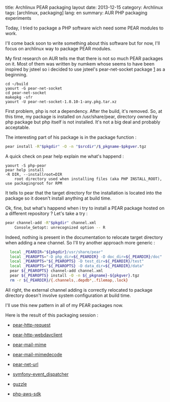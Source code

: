 title: Archlinux PEAR packaging layout
date: 2013-12-15
category: Archlinux
tags: [archlinux, packaging]
lang: en
summary: AUR PHP packaging experiments

Today, I tried to package a PHP software wich need some PEAR modules to work.

I'll come back soon to write something about this software but for now, I'll
focus on archlinux way to package PEAR modules.

My first research on AUR tells me that there is not so much PEAR packages
on it. Most of them was written by numkem whose seems to have been inspired by
jsteel so i decided to use jsteel's pear-net-socket package [1] as a beginning.

```
cd ~/build
yaourt -G pear-net-socket
cd pear-net-socket
makepkg -sfr
yaourt -U pear-net-socket-1.0.10-1-any.pkg.tar.xz
```

First problem, php is not a dependency. After the build, it's removed.
So, at this time, my package is installed on /usr/share/pear, directory owned
by php package but php itself is not installed.
It's not a big deal and probably acceptable.

The interesting part of his package is in the package function :

```.bash
pear install -R"$pkgdir" -O -n "$srcdir"/$_pkgname-$pkgver.tgz
```

A quick check on pear help explain me what's happend :

```
yaourt -S php-pear
pear help install
-R DIR, --installroot=DIR
    root directory used when installing files (aka PHP INSTALL_ROOT), use packagingroot for RPM
```

It tells to pear that the target directory for the installation is located
into the package so it doesn't install anything at build time.

Ok, fine, but what's happend when i try to install a PEAR package hosted on a
different repository ? Let's take a try :

```.bash
pear channel-add -R"$pkgdir" channel.xml
    Console_Getopt: unrecognized option -- R
```

Indeed, nothing is present in the documentation to relocate target directory
when adding a new channel. So I'll try another approach more generic :

```.bash
  local _PEARDIR="${pkgdir}/usr/share/pear"
  local _PEAROPTS="-D php_dir=${_PEARDIR} -D doc_dir=${_PEARDIR}/doc"
  local _PEAROPTS="${_PEAROPTS} -D test_dir=${_PEARDIR}/test"
  local _PEAROPTS="${_PEAROPTS} -D data_dir=${_PEARDIR}/data"
  pear ${_PEAROPTS} channel-add channel.xml
  pear ${_PEAROPTS} install -O -n ${_pkgname}-${pkgver}.tgz
  rm -r ${_PEARDIR}/{.channels,.depdb*,.filemap,.lock}
```

All right, the external channel adding is correctly relocated to package
directory doesn't involve system configuration at build time.

I'll use this new pattern in all of my PEAR packages now.

Here is the result of this packaging session :

* [pear-http-request](https://aur.archlinux.org/packages/pear-http-request)

* [pear-http-webdavclient](https://aur.archlinux.org/packages/pear-http-webdavclient/)

* [pear-mail-mime](https://aur.archlinux.org/packages/pear-mail-mime/)

* [pear-mail-mimedecode](https://aur.archlinux.org/packages/pear-mail-mimedecode/)

* [pear-net-url](https://aur.archlinux.org/packages/pear-net-url/)

* [symfony-event_dispatcher](https://aur.archlinux.org/packages/symfony-event_dispatcher/)

* [guzzle](https://aur.archlinux.org/packages/guzzle/)

* [php-aws-sdk](https://aur.archlinux.org/packages/php-aws-sdk/)

[1]: https://aur.archlinux.org/packages/pe/pear-net-socket/PKGBUILD "PKGBUILD"


